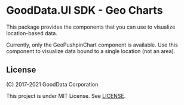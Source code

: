# GoodData.UI SDK - Geo Charts

This package provides the components that you can use to visualize location-based data.

Currently, only the GeoPushpinChart component is available. Use this component to visualize data bound to a single location (not an area).

## License

(C) 2017-2021 GoodData Corporation

This project is under MIT License. See [LICENSE](https://github.com/gooddata/gooddata-ui-sdk/blob/master/libs/sdk-ui-geo/LICENSE).
